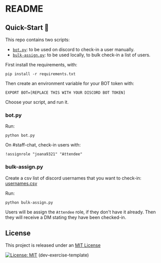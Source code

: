 # README

## Quick-Start :rocket:

This repo contains two scripts:

- [`bot.py`](./bot.py): to be used on discord to check-in a user manually.
- [`bulk-assign.py`](./bot.py): to be used locally, to bulk check-in a list of users.

First install the requirements, with: 

```
pip install -r requirements.txt
```

Then create an environment variable for your BOT token with:

```
EXPORT BOT=[REPLACE THIS WITH YOUR DISCORD BOT TOKEN]
```

Choose your script, and run it.

### bot.py

Run:
```
python bot.py
```

On #staff-chat, check-in users with:

```
!assignrole "joana9321" "Attendee"
```

### bulk-assign.py

Create a csv list of discord usernames that you want to check-in: [usernames.csv](./usernames.csv)

Run:
```
python bulk-assign.py
```

Users will be assign the `Attendee` role, if they don't have it already. Then they will receive a DM stating they have been checked-in.

## License

This project is released under an [MIT License](./LICENSE)

[![License: MIT](https://img.shields.io/badge/License-MIT-yellow.svg)](https://opensource.org/licenses/MIT)
(dev-exercise-template)
